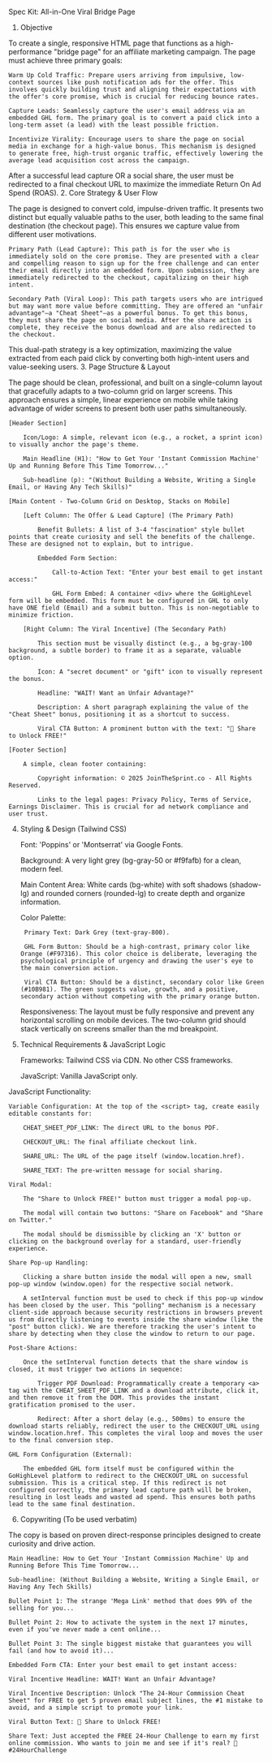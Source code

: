 Spec Kit: All-in-One Viral Bridge Page
1. Objective

To create a single, responsive HTML page that functions as a high-performance "bridge page" for an affiliate marketing campaign. The page must achieve three primary goals:

    Warm Up Cold Traffic: Prepare users arriving from impulsive, low-context sources like push notification ads for the offer. This involves quickly building trust and aligning their expectations with the offer's core promise, which is crucial for reducing bounce rates.

    Capture Leads: Seamlessly capture the user's email address via an embedded GHL form. The primary goal is to convert a paid click into a long-term asset (a lead) with the least possible friction.

    Incentivize Virality: Encourage users to share the page on social media in exchange for a high-value bonus. This mechanism is designed to generate free, high-trust organic traffic, effectively lowering the average lead acquisition cost across the campaign.

After a successful lead capture OR a social share, the user must be redirected to a final checkout URL to maximize the immediate Return On Ad Spend (ROAS).
2. Core Strategy & User Flow

The page is designed to convert cold, impulse-driven traffic. It presents two distinct but equally valuable paths to the user, both leading to the same final destination (the checkout page). This ensures we capture value from different user motivations.

    Primary Path (Lead Capture): This path is for the user who is immediately sold on the core promise. They are presented with a clear and compelling reason to sign up for the free challenge and can enter their email directly into an embedded form. Upon submission, they are immediately redirected to the checkout, capitalizing on their high intent.

    Secondary Path (Viral Loop): This path targets users who are intrigued but may want more value before committing. They are offered an "unfair advantage"—a "Cheat Sheet"—as a powerful bonus. To get this bonus, they must share the page on social media. After the share action is complete, they receive the bonus download and are also redirected to the checkout.

This dual-path strategy is a key optimization, maximizing the value extracted from each paid click by converting both high-intent users and value-seeking users.
3. Page Structure & Layout

The page should be clean, professional, and built on a single-column layout that gracefully adapts to a two-column grid on larger screens. This approach ensures a simple, linear experience on mobile while taking advantage of wider screens to present both user paths simultaneously.

    [Header Section]

        Icon/Logo: A simple, relevant icon (e.g., a rocket, a sprint icon) to visually anchor the page's theme.

        Main Headline (H1): "How to Get Your 'Instant Commission Machine' Up and Running Before This Time Tomorrow..."

        Sub-headline (p): "(Without Building a Website, Writing a Single Email, or Having Any Tech Skills)"

    [Main Content - Two-Column Grid on Desktop, Stacks on Mobile]

        [Left Column: The Offer & Lead Capture] (The Primary Path)

            Benefit Bullets: A list of 3-4 "fascination" style bullet points that create curiosity and sell the benefits of the challenge. These are designed not to explain, but to intrigue.

            Embedded Form Section:

                Call-to-Action Text: "Enter your best email to get instant access:"

                GHL Form Embed: A container <div> where the GoHighLevel form will be embedded. This form must be configured in GHL to only have ONE field (Email) and a submit button. This is non-negotiable to minimize friction.

        [Right Column: The Viral Incentive] (The Secondary Path)

            This section must be visually distinct (e.g., a bg-gray-100 background, a subtle border) to frame it as a separate, valuable option.

            Icon: A "secret document" or "gift" icon to visually represent the bonus.

            Headline: "WAIT! Want an Unfair Advantage?"

            Description: A short paragraph explaining the value of the "Cheat Sheet" bonus, positioning it as a shortcut to success.

            Viral CTA Button: A prominent button with the text: "🚀 Share to Unlock FREE!"

    [Footer Section]

        A simple, clean footer containing:

            Copyright information: © 2025 JoinTheSprint.co - All Rights Reserved.

            Links to the legal pages: Privacy Policy, Terms of Service, Earnings Disclaimer. This is crucial for ad network compliance and user trust.

4. Styling & Design (Tailwind CSS)

    Font: 'Poppins' or 'Montserrat' via Google Fonts.

    Background: A very light grey (bg-gray-50 or #f9fafb) for a clean, modern feel.

    Main Content Area: White cards (bg-white) with soft shadows (shadow-lg) and rounded corners (rounded-lg) to create depth and organize information.

    Color Palette:

        Primary Text: Dark Grey (text-gray-800).

        GHL Form Button: Should be a high-contrast, primary color like Orange (#F97316). This color choice is deliberate, leveraging the psychological principle of urgency and drawing the user's eye to the main conversion action.

        Viral CTA Button: Should be a distinct, secondary color like Green (#10B981). The green suggests value, growth, and a positive, secondary action without competing with the primary orange button.

    Responsiveness: The layout must be fully responsive and prevent any horizontal scrolling on mobile devices. The two-column grid should stack vertically on screens smaller than the md breakpoint.

5. Technical Requirements & JavaScript Logic

    Frameworks: Tailwind CSS via CDN. No other CSS frameworks.

    JavaScript: Vanilla JavaScript only.

JavaScript Functionality:

    Variable Configuration: At the top of the <script> tag, create easily editable constants for:

        CHEAT_SHEET_PDF_LINK: The direct URL to the bonus PDF.

        CHECKOUT_URL: The final affiliate checkout link.

        SHARE_URL: The URL of the page itself (window.location.href).

        SHARE_TEXT: The pre-written message for social sharing.

    Viral Modal:

        The "Share to Unlock FREE!" button must trigger a modal pop-up.

        The modal will contain two buttons: "Share on Facebook" and "Share on Twitter."

        The modal should be dismissible by clicking an 'X' button or clicking on the background overlay for a standard, user-friendly experience.

    Share Pop-up Handling:

        Clicking a share button inside the modal will open a new, small pop-up window (window.open) for the respective social network.

        A setInterval function must be used to check if this pop-up window has been closed by the user. This "polling" mechanism is a necessary client-side approach because security restrictions in browsers prevent us from directly listening to events inside the share window (like the "post" button click). We are therefore tracking the user's intent to share by detecting when they close the window to return to our page.

    Post-Share Actions:

        Once the setInterval function detects that the share window is closed, it must trigger two actions in sequence:

            Trigger PDF Download: Programmatically create a temporary <a> tag with the CHEAT_SHEET_PDF_LINK and a download attribute, click it, and then remove it from the DOM. This provides the instant gratification promised to the user.

            Redirect: After a short delay (e.g., 500ms) to ensure the download starts reliably, redirect the user to the CHECKOUT_URL using window.location.href. This completes the viral loop and moves the user to the final conversion step.

    GHL Form Configuration (External):

        The embedded GHL form itself must be configured within the GoHighLevel platform to redirect to the CHECKOUT_URL on successful submission. This is a critical step. If this redirect is not configured correctly, the primary lead capture path will be broken, resulting in lost leads and wasted ad spend. This ensures both paths lead to the same final destination.

6. Copywriting (To be used verbatim)

The copy is based on proven direct-response principles designed to create curiosity and drive action.

    Main Headline: How to Get Your 'Instant Commission Machine' Up and Running Before This Time Tomorrow...

    Sub-headline: (Without Building a Website, Writing a Single Email, or Having Any Tech Skills)

    Bullet Point 1: The strange 'Mega Link' method that does 99% of the selling for you...

    Bullet Point 2: How to activate the system in the next 17 minutes, even if you've never made a cent online...

    Bullet Point 3: The single biggest mistake that guarantees you will fail (and how to avoid it)...

    Embedded Form CTA: Enter your best email to get instant access:

    Viral Incentive Headline: WAIT! Want an Unfair Advantage?

    Viral Incentive Description: Unlock "The 24-Hour Commission Cheat Sheet" for FREE to get 5 proven email subject lines, the #1 mistake to avoid, and a simple script to promote your link.

    Viral Button Text: 🚀 Share to Unlock FREE!

    Share Text: Just accepted the FREE 24-Hour Challenge to earn my first online commission. Who wants to join me and see if it's real? 💪 #24HourChallenge